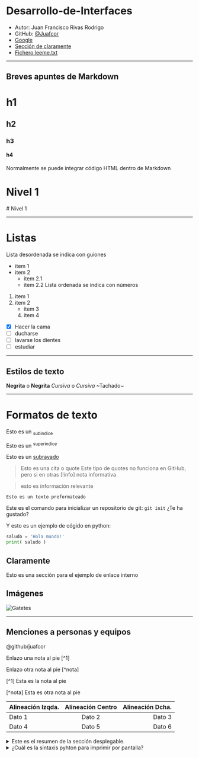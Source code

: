 # Desarrollo-de-Interfaces
- Autor: Juan Francisco Rivas Rodrigo
- GitHub: [@Juafcor](https://github.com/Juafcor)
- [Google](https://google.com)
- [Sección de claramente](#claramente)
- [Fichero leeme.txt](leeme.txt)


---
## Breves apuntes de Markdown

# h1
## h2
### h3
#### h4

Normalmente se puede integrar código HTML dentro de Markdown
<h1>Nivel 1</h1>
# Nivel 1

---
# Listas

Lista desordenada se indica con guiones
- item 1
- item 2
    - item 2.1
    - item 2.2
Lista ordenada se indica con números
1. item 1
2. item 2
    - item 3
    4. item 4

- [x] Hacer la cama
- [ ] ducharse
- [ ] lavarse los dientes
- [ ] estudiar

---
## Estilos de texto
**Negrita** o __Negrita__
*Cursiva* o _Cursiva_
~Tachado~ 

--- 
# Formatos de texto

Esto es un <sub>subindice</sub>

Esto es un <sup>superindice</sup>

Esto es un <ins>subrayado</ins>

> Esto es una cita o quote
 Este tipo de quotes no funciona en GitHub, pero si en otras 
> [!info] nota informativa

> esto es información relevante

```
Esto es un texto preformateado
```

Este es el comando para inicializar un repositorio de git: `git init` ¿Te ha gustado?

Y esto es un ejemplo de cógido en python:
```python
saludo = 'Hola mundo!'
print( saludo )
```
## Claramente
Esto es una sección para el ejemplo de enlace interno

## Imágenes
![Gatetes](https://encrypted-tbn0.gstatic.com/images?q=tbn:ANd9GcTrl3jfCfV-_sBEoqhJ8w256j7rptvzc_-FlA&s)

--- 

## Menciones a personas y equipos

@github/juafcor


Enlazo una nota al pie [^1]

Enlazo otra nota al pie [^nota]

[^1] Esta es la nota al pie

[^nota] Esta es otra nota al pie


| Alineación Izqda. | Alineación Centro | Alineación Dcha. |
| :--- | :---: | ---: |
| Dato 1 | Dato 2 | Dato 3 |
| Dato 4 | Dato 5 | Dato 6 |

<details>
    <summary>Este es el resumen de la sección desplegable.</summary>
    Lorem ipsum dolor sit amet consectetur adipiscing elit laoreet nec diam auctor fusce, nunc tortor semper mollis parturient egestas ut mattis arcu odio praesent velit, ante felis vel fames justo lacus potenti nibh mi nulla eu. Netus lacus eu magnis quam magna parturient eget feugiat ultricies, pellentesque mi potenti quisque vitae varius ac justo, euismod aptent in penatibus sed urna fermentum orci. Netus tortor augue consequat pulvinar taciti, justo proin id nisl tincidunt cursus, interdum dignissim gravida vivamus.

</details>


<details>

<summary> ¿Cuál es la sintaxis pyhton para imprimir por pantalla?</summary>

```python
print('texto')
```


    
</details>


```mermaid




```
